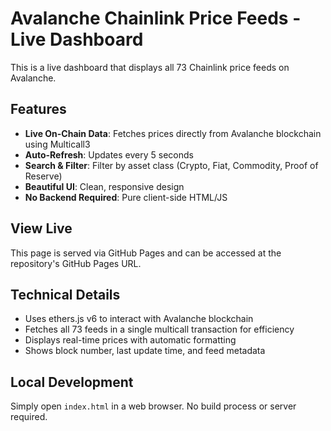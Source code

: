 # Avalanche Chainlink Price Feeds - Live Dashboard

This is a live dashboard that displays all 73 Chainlink price feeds on Avalanche.

## Features

- **Live On-Chain Data**: Fetches prices directly from Avalanche blockchain using Multicall3
- **Auto-Refresh**: Updates every 5 seconds
- **Search & Filter**: Filter by asset class (Crypto, Fiat, Commodity, Proof of Reserve)
- **Beautiful UI**: Clean, responsive design
- **No Backend Required**: Pure client-side HTML/JS

## View Live

This page is served via GitHub Pages and can be accessed at the repository's GitHub Pages URL.

## Technical Details

- Uses ethers.js v6 to interact with Avalanche blockchain
- Fetches all 73 feeds in a single multicall transaction for efficiency
- Displays real-time prices with automatic formatting
- Shows block number, last update time, and feed metadata

## Local Development

Simply open `index.html` in a web browser. No build process or server required.
